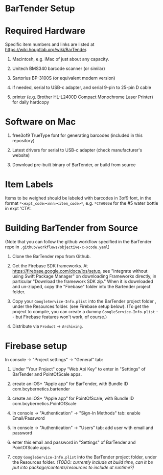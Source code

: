 # BarTender Setup

# Required Hardware

Specific item numbers and links are listed at https://wiki.houptlab.org/wiki/BarTender.

1. Macintosh, e.g. iMac of just about any capacity.

3. Unitech BMS340 barcode scanner (or similar)

4. Sartorius BP-3100S (or equivalent modern version)

2. if needed, serial to USB-c adapter, and serial 9-pin to 25-pin D cable

5. printer (e.g. Brother HL-L2400D Compact Monochrome Laser Printer) for daily hardcopy

# Software on Mac

1. free3of9 TrueType font for generating barcodes (included in this repository)

2. Latest drivers for serial to USB-c adapter (check manufacturer's website)

3. Download pre-built binary of BarTender, or build from source

# Item Labels

Items to be weighed should be labeled with barcodes in 3of9 font, in the format `*<expt_code><nnn><item_code>*`, e.g. `*CTA005W` for the #5 water bottle in expt 'CTA'.
 
# Building BarTender from Source

(Note that you can follow the github workflow specified in the BarTender repo in `.github/workflows/objective-c-xcode.yaml`)

1. Clone the BarTender repo from Github.

2. Get the Firebase SDK frameworks. At https://firebase.google.com/docs/ios/setup, see "Integrate without using Swift Package Manager" on downloading Frameworks directly, in particular "Download the framework SDK zip."  When it is downloaded and un-zipped, copy the "Firebase" folder into the Bartender project folder.

3. Copy your `GoogleService-Info.plist` into the BarTender project folder , under the Resources folder. (see Firebase setup below). (To get the project to compile, you can create a dummy `GoogleService-Info.plist` -- but Firebase features won't work, of course.)

4. Distribute via `Product` -> `Archiving`.

# Firebase setup

In console -> "Project settings" -> "General" tab:

1. Under "Your Project" copy "Web Api Key" to enter in "Settings" of BarTender and PointOfScale apps.


2. create an iOS+ "Apple app" for BarTender, with Bundle ID com.bcybernetics.bartender

2. create an iOS+ "Apple app" for PointOfScale, with Bundle ID com.bcybernetics.PointOfScale

3. In console -> "Authentication" -> "Sign-In Methods" tab:
    enable Email/Password

4. In console -> "Authentication" -> "Users" tab:
    add user with email and password 
   
4. enter this email and password in "Settings" of BarTender and PointOfScale apps.


4. copy `GoogleService-Info.plist` into the BarTender project folder, under the Resources folder. *(TODO: currently include at build time, can it be put into package/contents/resources to include at runtime?)*



